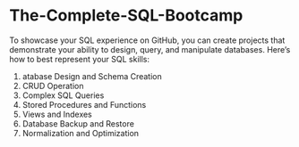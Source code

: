 # The-Complete-SQL-Bootcamp
To showcase your SQL experience on GitHub, you can create projects that demonstrate your ability to design, query, and manipulate databases. Here’s how to best represent your SQL skills:

1. atabase Design and Schema Creation
2. CRUD Operation
3. Complex SQL Queries
4. Stored Procedures and Functions
5. Views and Indexes
6. Database Backup and Restore
7. Normalization and Optimization
